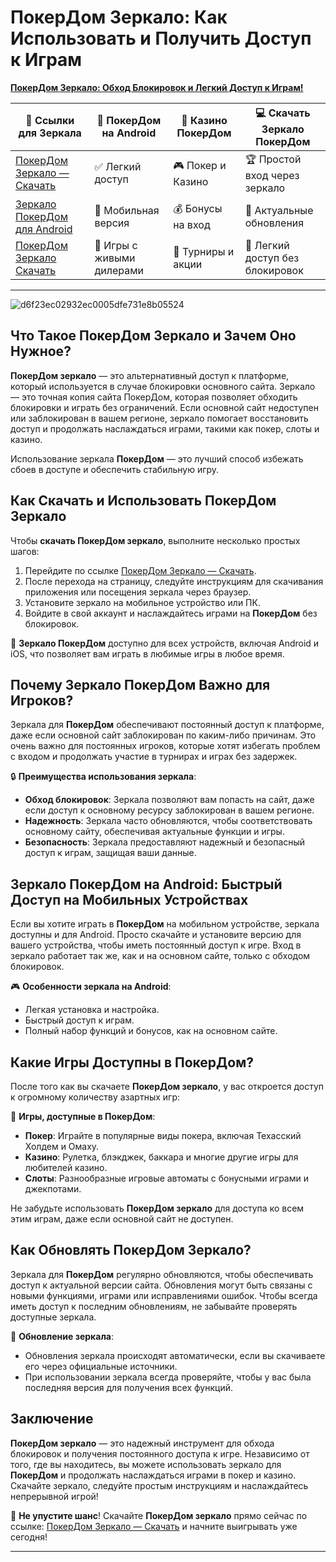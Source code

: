 # ПокерДом Зеркало: Как Использовать и Получить Доступ к Играм

[**ПокерДом Зеркало: Обход Блокировок и Легкий Доступ к Играм!**](https://brandplay.link/Bxg7SC7H)

| 🔗 Ссылки для Зеркала | 📲 ПокерДом на Android | 🎰 Казино ПокерДом | 💻 Скачать Зеркало ПокерДом |
|----------------------|------------------------|--------------------|---------------------------|
| [ПокерДом Зеркало — Скачать](https://brandplay.link/Bxg7SC7H) | ✅ Легкий доступ | 🎮 Покер и Казино | 🏆 Простой вход через зеркало |
| [Зеркало ПокерДом для Android](https://brandplay.link/Bxg7SC7H) | 📲 Мобильная версия | 💰 Бонусы на вход | 🎯 Актуальные обновления |
| [ПокерДом Зеркало Скачать](https://brandplay.link/Bxg7SC7H) | 🎰 Игры с живыми дилерами | 🏅 Турниры и акции | 🎉 Легкий доступ без блокировок |

---
![d6f23ec02932ec0005dfe731e8b05524](https://github.com/user-attachments/assets/dff74d31-0448-4dcf-be15-d36d586e186f)

## Что Такое ПокерДом Зеркало и Зачем Оно Нужное?

**ПокерДом зеркало** — это альтернативный доступ к платформе, который используется в случае блокировки основного сайта. Зеркало — это точная копия сайта ПокерДом, которая позволяет обходить блокировки и играть без ограничений. Если основной сайт недоступен или заблокирован в вашем регионе, зеркало помогает восстановить доступ и продолжать наслаждаться играми, такими как покер, слоты и казино.

Использование зеркала **ПокерДом** — это лучший способ избежать сбоев в доступе и обеспечить стабильную игру.

## Как Скачать и Использовать ПокерДом Зеркало

Чтобы **скачать ПокерДом зеркало**, выполните несколько простых шагов:

1. Перейдите по ссылке [ПокерДом Зеркало — Скачать](https://brandplay.link/Bxg7SC7H).
2. После перехода на страницу, следуйте инструкциям для скачивания приложения или посещения зеркала через браузер.
3. Установите зеркало на мобильное устройство или ПК.
4. Войдите в свой аккаунт и наслаждайтесь играми на **ПокерДом** без блокировок.

📱 **Зеркало ПокерДом** доступно для всех устройств, включая Android и iOS, что позволяет вам играть в любимые игры в любое время.

## Почему Зеркало ПокерДом Важно для Игроков?

Зеркала для **ПокерДом** обеспечивают постоянный доступ к платформе, даже если основной сайт заблокирован по каким-либо причинам. Это очень важно для постоянных игроков, которые хотят избегать проблем с входом и продолжать участие в турнирах и играх без задержек.

🔒 **Преимущества использования зеркала**:
- **Обход блокировок**: Зеркала позволяют вам попасть на сайт, даже если доступ к основному ресурсу заблокирован в вашем регионе.
- **Надежность**: Зеркала часто обновляются, чтобы соответствовать основному сайту, обеспечивая актуальные функции и игры.
- **Безопасность**: Зеркала предоставляют надежный и безопасный доступ к играм, защищая ваши данные.

## Зеркало ПокерДом на Android: Быстрый Доступ на Мобильных Устройствах

Если вы хотите играть в **ПокерДом** на мобильном устройстве, зеркала доступны и для Android. Просто скачайте и установите версию для вашего устройства, чтобы иметь постоянный доступ к игре. Вход в зеркало работает так же, как и на основном сайте, только с обходом блокировок.

🎮 **Особенности зеркала на Android**:
- Легкая установка и настройка.
- Быстрый доступ к играм.
- Полный набор функций и бонусов, как на основном сайте.

## Какие Игры Доступны в ПокерДом?

После того как вы скачаете **ПокерДом зеркало**, у вас откроется доступ к огромному количеству азартных игр:

🎲 **Игры, доступные в ПокерДом**:
- **Покер**: Играйте в популярные виды покера, включая Техасский Холдем и Омаху.
- **Казино**: Рулетка, блэкджек, баккара и многие другие игры для любителей казино.
- **Слоты**: Разнообразные игровые автоматы с бонусными играми и джекпотами.

Не забудьте использовать **ПокерДом зеркало** для доступа ко всем этим играм, даже если основной сайт не доступен.

## Как Обновлять ПокерДом Зеркало?

Зеркала для **ПокерДом** регулярно обновляются, чтобы обеспечивать доступ к актуальной версии сайта. Обновления могут быть связаны с новыми функциями, играми или исправлениями ошибок. Чтобы всегда иметь доступ к последним обновлениям, не забывайте проверять доступные зеркала.

📲 **Обновление зеркала**:
- Обновления зеркала происходят автоматически, если вы скачиваете его через официальные источники.
- При использовании зеркала всегда проверяйте, чтобы у вас была последняя версия для получения всех функций.

## Заключение

**ПокерДом зеркало** — это надежный инструмент для обхода блокировок и получения постоянного доступа к игре. Независимо от того, где вы находитесь, вы можете использовать зеркало для **ПокерДом** и продолжать наслаждаться играми в покер и казино. Скачайте зеркало, следуйте простым инструкциям и наслаждайтесь непрерывной игрой!

🎰 **Не упустите шанс**! Скачайте **ПокерДом зеркало** прямо сейчас по ссылке: [ПокерДом Зеркало — Скачать](https://brandplay.link/Bxg7SC7H) и начните выигрывать уже сегодня!

---

